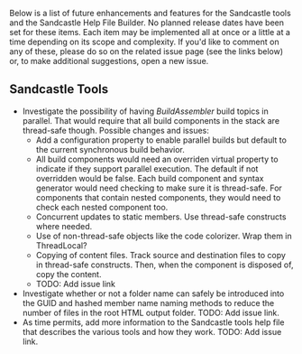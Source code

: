 Below is a list of future enhancements and features for the Sandcastle tools and the Sandcastle Help File Builder.  No planned release dates have been set for these items.  Each item may be implemented all at once or a little at a time depending on its scope and complexity.  If you'd like to comment on any of these, please do so on the related issue page (see the links below) or, to make additional suggestions, open a new issue.

## Sandcastle Tools
* Investigate the possibility of having *BuildAssembler* build topics in parallel.  That would require that all build components in the stack are thread-safe though.  Possible changes and issues:
  * Add a configuration property to enable parallel builds but default to the current synchronous build behavior.
  * All build components would need an overriden virtual property to indicate if they support parallel execution.  The default if not overridden would be false.  Each build component and syntax generator would need checking to make sure it is thread-safe.  For components that contain nested components, they would need to check each nested component too.
  * Concurrent updates to static members.  Use thread-safe constructs where needed.
  * Use of non-thread-safe objects like the code colorizer.  Wrap them in ThreadLocal<T>?
  * Copying of content files.  Track source and destination files to copy in thread-safe constructs.  Then, when the component is disposed of, copy the content.
  * TODO: Add issue link
* Investigate whether or not a folder name can safely be introduced into the GUID and hashed member name naming methods to reduce the number of files in the root HTML output folder. TODO: Add issue link.
* As time permits, add more information to the Sandcastle tools help file that describes the various tools and how they work. TODO: Add issue link.
